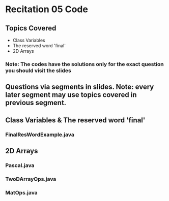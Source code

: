 # Recitation 05 Code
## Topics Covered
- Class Variables
- The reserved word 'final'
- 2D Arrays

### Note: The codes have the solutions only for the exact question you should visit the slides

## Questions via segments in slides. Note: every later segment may use topics covered in previous segment. 

## Class Variables & The reserved word 'final'
### FinalResWordExample.java 

## 2D Arrays
### Pascal.java 
### TwoDArrayOps.java 
### MatOps.java 
